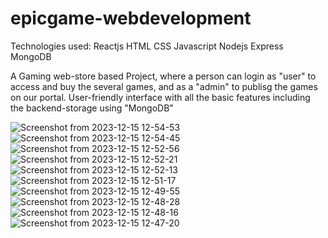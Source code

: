 # epicgame-webdevelopment
Technologies used:
Reactjs
HTML CSS
Javascript
Nodejs
Express
MongoDB

A Gaming web-store based Project, where a person can login as "user" to access and buy the several games, and as a "admin" to publisg the games on our portal. 
User-friendly interface with all the basic features including the backend-storage using "MongoDB"

![Screenshot from 2023-12-15 12-54-53](https://github.com/sumitwagh2498/epicgame-webdevelopment/assets/65642033/06ab4723-a1d7-45e4-9db2-044b0b05bf47)
![Screenshot from 2023-12-15 12-54-45](https://github.com/sumitwagh2498/epicgame-webdevelopment/assets/65642033/91a44df9-d7f7-4b27-8775-1538495eafc4)
![Screenshot from 2023-12-15 12-52-56](https://github.com/sumitwagh2498/epicgame-webdevelopment/assets/65642033/bb7d9496-bd79-42ed-9687-204a26011067)
![Screenshot from 2023-12-15 12-52-21](https://github.com/sumitwagh2498/epicgame-webdevelopment/assets/65642033/2d90795a-9450-40c0-8571-876d47e9538d)
![Screenshot from 2023-12-15 12-52-13](https://github.com/sumitwagh2498/epicgame-webdevelopment/assets/65642033/ffb0089e-5fba-451e-a6ee-f708c3f8b6bb)
![Screenshot from 2023-12-15 12-51-17](https://github.com/sumitwagh2498/epicgame-webdevelopment/assets/65642033/1b09a2b3-2198-4f79-8e94-a9c348dd6c62)
![Screenshot from 2023-12-15 12-49-55](https://github.com/sumitwagh2498/epicgame-webdevelopment/assets/65642033/5526e2ed-2e04-4db6-b20b-c0a7abebfd1e)
![Screenshot from 2023-12-15 12-48-28](https://github.com/sumitwagh2498/epicgame-webdevelopment/assets/65642033/019c519e-ece2-41ad-85f7-cc1f6189df80)
![Screenshot from 2023-12-15 12-48-16](https://github.com/sumitwagh2498/epicgame-webdevelopment/assets/65642033/55de228a-87dc-4887-8d64-2591d6d0e546)
![Screenshot from 2023-12-15 12-47-20](https://github.com/sumitwagh2498/epicgame-webdevelopment/assets/65642033/94ae580d-c00b-4530-8d68-9ffae237e7f0)
